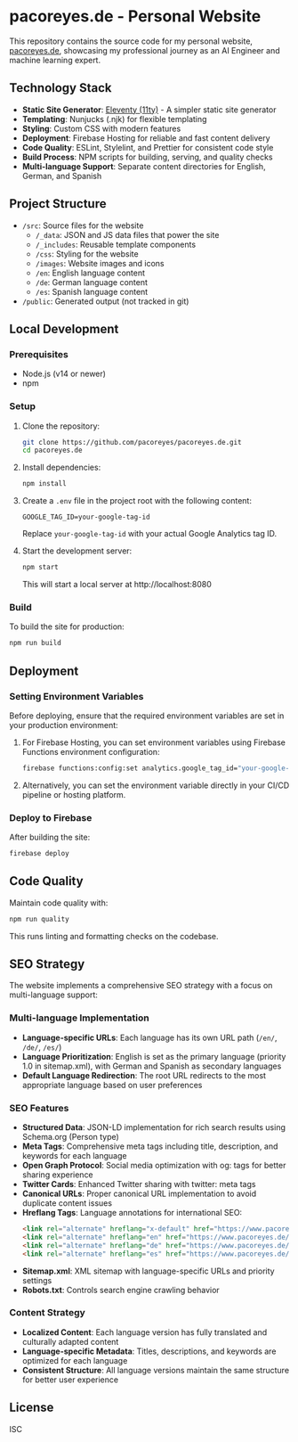 # pacoreyes.de - Personal Website

This repository contains the source code for my personal website, [pacoreyes.de](https://pacoreyes.de), showcasing my professional journey as an AI Engineer and machine learning expert.

## Technology Stack

- **Static Site Generator**: [Eleventy (11ty)](https://www.11ty.dev/) - A simpler static site generator
- **Templating**: Nunjucks (.njk) for flexible templating
- **Styling**: Custom CSS with modern features
- **Deployment**: Firebase Hosting for reliable and fast content delivery
- **Code Quality**: ESLint, Stylelint, and Prettier for consistent code style
- **Build Process**: NPM scripts for building, serving, and quality checks
- **Multi-language Support**: Separate content directories for English, German, and Spanish

## Project Structure

- `/src`: Source files for the website
  - `/_data`: JSON and JS data files that power the site
  - `/_includes`: Reusable template components
  - `/css`: Styling for the website
  - `/images`: Website images and icons
  - `/en`: English language content
  - `/de`: German language content
  - `/es`: Spanish language content
- `/public`: Generated output (not tracked in git)

## Local Development

### Prerequisites

- Node.js (v14 or newer)
- npm

### Setup

1. Clone the repository:
   ```bash
   git clone https://github.com/pacoreyes/pacoreyes.de.git
   cd pacoreyes.de
   ```

2. Install dependencies:
   ```bash
   npm install
   ```

3. Create a `.env` file in the project root with the following content:
   ```
   GOOGLE_TAG_ID=your-google-tag-id
   ```
   Replace `your-google-tag-id` with your actual Google Analytics tag ID.

4. Start the development server:
   ```bash
   npm start
   ```
   This will start a local server at http://localhost:8080

### Build

To build the site for production:

```bash
npm run build
```

## Deployment

### Setting Environment Variables

Before deploying, ensure that the required environment variables are set in your production environment:

1. For Firebase Hosting, you can set environment variables using Firebase Functions environment configuration:
   ```bash
   firebase functions:config:set analytics.google_tag_id="your-google-tag-id"
   ```

2. Alternatively, you can set the environment variable directly in your CI/CD pipeline or hosting platform.

### Deploy to Firebase

After building the site:

```bash
firebase deploy
```

## Code Quality

Maintain code quality with:

```bash
npm run quality
```

This runs linting and formatting checks on the codebase.

## SEO Strategy

The website implements a comprehensive SEO strategy with a focus on multi-language support:

### Multi-language Implementation

- **Language-specific URLs**: Each language has its own URL path (`/en/`, `/de/`, `/es/`)
- **Language Prioritization**: English is set as the primary language (priority 1.0 in sitemap.xml), with German and Spanish as secondary languages
- **Default Language Redirection**: The root URL redirects to the most appropriate language based on user preferences

### SEO Features

- **Structured Data**: JSON-LD implementation for rich search results using Schema.org (Person type)
- **Meta Tags**: Comprehensive meta tags including title, description, and keywords for each language
- **Open Graph Protocol**: Social media optimization with og: tags for better sharing experience
- **Twitter Cards**: Enhanced Twitter sharing with twitter: meta tags
- **Canonical URLs**: Proper canonical URL implementation to avoid duplicate content issues
- **Hreflang Tags**: Language annotations for international SEO:
  ```html
  <link rel="alternate" hreflang="x-default" href="https://www.pacoreyes.de/" />
  <link rel="alternate" hreflang="en" href="https://www.pacoreyes.de/en/" />
  <link rel="alternate" hreflang="de" href="https://www.pacoreyes.de/de/" />
  <link rel="alternate" hreflang="es" href="https://www.pacoreyes.de/es/" />
  ```
- **Sitemap.xml**: XML sitemap with language-specific URLs and priority settings
- **Robots.txt**: Controls search engine crawling behavior

### Content Strategy

- **Localized Content**: Each language version has fully translated and culturally adapted content
- **Language-specific Metadata**: Titles, descriptions, and keywords are optimized for each language
- **Consistent Structure**: All language versions maintain the same structure for better user experience

## License

ISC
